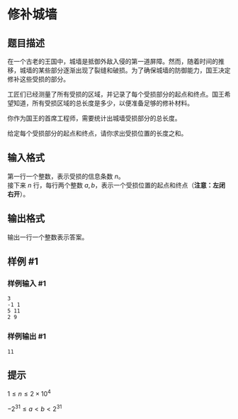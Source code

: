 # 修补城墙

## 题目描述

在一个古老的王国中，城墙是抵御外敌入侵的第一道屏障。然而，随着时间的推移，城墙的某些部分逐渐出现了裂缝和破损。为了确保城墙的防御能力，国王决定修补这些受损的部分。

工匠们已经测量了所有受损的区域，并记录了每个受损部分的起点和终点。国王希望知道，所有受损区域的总长度是多少，以便准备足够的修补材料。

你作为国王的首席工程师，需要统计出城墙受损部分的总长度。

给定每个受损部分的起点和终点，请你求出受损位置的长度之和。

## 输入格式

第一行一个整数，表示受损的信息条数 $n$。  
接下来 $n$ 行，每行两个整数 $a, b$，表示一个受损位置的起点和终点（**注意：左闭右开**）。

## 输出格式

输出一行一个整数表示答案。

## 样例 #1

### 样例输入 #1

```
3
-1 1
5 11
2 9
```

### 样例输出 #1

```
11
```

## 提示

 $1 \leq n \leq 2 \times 10^4$
 
 $-2^{31} \leq a <  b \lt 2^{31}$